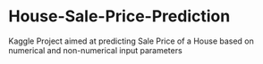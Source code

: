 # House-Sale-Price-Prediction
Kaggle Project aimed at predicting Sale Price of a House based on numerical and non-numerical input parameters
